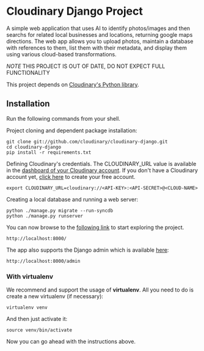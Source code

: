 Cloudinary Django Project
================================

A simple web application that uses AI to identify photos/images and then searchs for related local businesses and locations, returning google maps directions.
The web app allows you to upload photos, maintain a database with references to them, list them with their metadata, and display them using various cloud-based transformations.

*NOTE* THIS PROJECT IS OUT OF DATE, DO NOT EXPECT FULL FUNCTIONALITY

This project depends on [Cloudinary's Python library](https://github.com/cloudinary/pycloudinary). 

## Installation

Run the following commands from your shell.

Project cloning and dependent package installation: 

    git clone git://github.com/cloudinary/cloudinary-django.git    
    cd cloudinary-django
    pip install -r requirements.txt

Defining Cloudinary's credentials. The CLOUDINARY_URL value is available in the [dashboard of your Cloudinary account](https://cloudinary.com/console). 
If you don't have a Cloudinary account yet, [click here](https://cloudinary.com/users/register/free) to create your free account.
     
    export CLOUDINARY_URL=cloudinary://<API-KEY>:<API-SECRET>@<CLOUD-NAME>
    
Creating a local database and running a web server:
      
    python ./manage.py migrate --run-syncdb
    python ./manage.py runserver

You can now browse to the [following link](http://localhost:8000/) to start exploring the project.

	http://localhost:8000/
	    
The app also supports the Django admin which is available [here](http://localhost:8000/admin):

	http://localhost:8000/admin

### With virtualenv

We recommend and support the usage of **virtualenv**. All you need to do is create a new virtualenv (if necessary):

    virtualenv venv

And then just activate it:

    source venv/bin/activate

Now you can go ahead with the instructions above.
